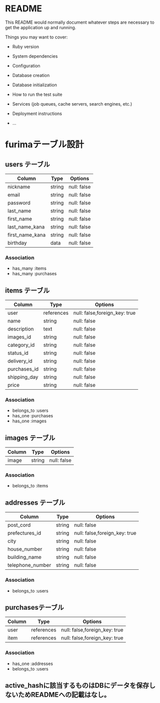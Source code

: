 # README

This README would normally document whatever steps are necessary to get the
application up and running.

Things you may want to cover:

* Ruby version

* System dependencies

* Configuration

* Database creation

* Database initialization

* How to run the test suite

* Services (job queues, cache servers, search engines, etc.)

* Deployment instructions

* ...


# furimaテーブル設計

## users テーブル

|  Column          | Type   | Options     |
| ---------------- | ------ | ----------- |
|  nickname        | string | null: false |
|  email           | string | null: false |
|  password        | string | null: false |
|  last_name       | string | null: false |
|  first_name      | string | null: false |
|  last_name_kana  | string | null: false |
|  first_name_kana | string | null: false |
|  birthday        | data   | null: false |

### Association
- has_many :items
- has_many :purchases


## items テーブル

| Column       | Type       | Options                       |
| ------------ | ---------- | ----------------------------- |
| user         | references | null: false,foreign_key: true |
| name         | string     | null: false                   |
| description  | text       | null: false                   |
| images_id    | string     | null: false                   |
| category_id  | string     | null: false                   |
| status_id    | string     | null: false                   |
| delivery_id  | string     | null: false                   |
| purchases_id | string     | null: false                   |
| shipping_day | string     | null: false                   |
| price        | string     | null: false                   |

### Association
- belongs_to :users
- has_one :purchases
- has_one :images


## images テーブル

| Column | Type       | Options                        |
| ------ | ---------- | ------------------------------ |
| image  | string     | null: false                    |

### Association
- belongs_to :items


## addresses テーブル

|  Column           | Type   | Options                       |
| ----------------- | ------ | ----------------------------- |
|  post_cord        | string | null: false                   |
|  prefectures_id   | string | null: false,foreign_key: true |
|  city             | string | null: false                   |
|  house_number     | string | null: false                   |
|  building_name    | string | null: false                   |
|  telephone_number | string | null: false                   |

### Association
- belongs_to :users


## purchasesテーブル

|  Column | Type       | Options                       |
| --------| ---------- | ----------------------------- |
|  user   | references | null: false,foreign_key: true |
|  item   | references | null: false,foreign_key: true |

### Association
- has_one :addresses
- belongs_to :users



## active_hashに該当するものはDBにデータを保存しないためREADMEへの記載はなし。